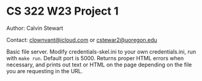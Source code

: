 # CS 322 W23 Project 1

Author:     Calvin Stewart

Contact:    clownvant@icloud.com
        or
            cstewar2@uoregon.edu

Basic file server. Modify credentials-skel.ini to your own credentials.ini, run with `make run`. Default port is 5000. Returns proper HTML errors when necessary, and prints out text or HTML on the page depending on the file you are requesting in the URL.
